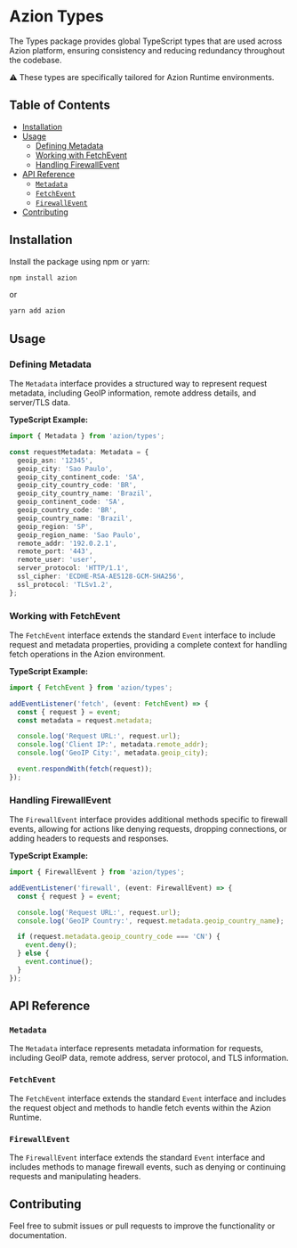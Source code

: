 # Azion Types

The Types package provides global TypeScript types that are used across Azion platform, ensuring consistency and reducing redundancy throughout the codebase.

⚠️ These types are specifically tailored for Azion Runtime environments.
## Table of Contents

- [Installation](#installation)
- [Usage](#usage)
  - [Defining Metadata](#defining-metadata)
  - [Working with FetchEvent](#working-with-fetchevent)
  - [Handling FirewallEvent](#handling-firewallevent)
- [API Reference](#api-reference)
  - [`Metadata`](#metadata)
  - [`FetchEvent`](#fetchevent)
  - [`FirewallEvent`](#firewallevent)
- [Contributing](#contributing)

## Installation

Install the package using npm or yarn:

```sh
npm install azion
```

or

```sh
yarn add azion
```

## Usage

### Defining Metadata

The `Metadata` interface provides a structured way to represent request metadata, including GeoIP information, remote address details, and server/TLS data.

**TypeScript Example:**

```typescript
import { Metadata } from 'azion/types';

const requestMetadata: Metadata = {
  geoip_asn: '12345',
  geoip_city: 'Sao Paulo',
  geoip_city_continent_code: 'SA',
  geoip_city_country_code: 'BR',
  geoip_city_country_name: 'Brazil',
  geoip_continent_code: 'SA',
  geoip_country_code: 'BR',
  geoip_country_name: 'Brazil',
  geoip_region: 'SP',
  geoip_region_name: 'Sao Paulo',
  remote_addr: '192.0.2.1',
  remote_port: '443',
  remote_user: 'user',
  server_protocol: 'HTTP/1.1',
  ssl_cipher: 'ECDHE-RSA-AES128-GCM-SHA256',
  ssl_protocol: 'TLSv1.2',
};
```

### Working with FetchEvent

The `FetchEvent` interface extends the standard `Event` interface to include request and metadata properties, providing a complete context for handling fetch operations in the Azion environment.

**TypeScript Example:**

```typescript
import { FetchEvent } from 'azion/types';

addEventListener('fetch', (event: FetchEvent) => {
  const { request } = event;
  const metadata = request.metadata;

  console.log('Request URL:', request.url);
  console.log('Client IP:', metadata.remote_addr);
  console.log('GeoIP City:', metadata.geoip_city);

  event.respondWith(fetch(request));
});
```

### Handling FirewallEvent

The `FirewallEvent` interface provides additional methods specific to firewall events, allowing for actions like denying requests, dropping connections, or adding headers to requests and responses.

**TypeScript Example:**

```typescript
import { FirewallEvent } from 'azion/types';

addEventListener('firewall', (event: FirewallEvent) => {
  const { request } = event;

  console.log('Request URL:', request.url);
  console.log('GeoIP Country:', request.metadata.geoip_country_name);

  if (request.metadata.geoip_country_code === 'CN') {
    event.deny();
  } else {
    event.continue();
  }
});
```

## API Reference

### `Metadata`

The `Metadata` interface represents metadata information for requests, including GeoIP data, remote address, server protocol, and TLS information.

### `FetchEvent`

The `FetchEvent` interface extends the standard `Event` interface and includes the request object and methods to handle fetch events within the Azion Runtime.

### `FirewallEvent`

The `FirewallEvent` interface extends the standard `Event` interface and includes methods to manage firewall events, such as denying or continuing requests and manipulating headers.

## Contributing

Feel free to submit issues or pull requests to improve the functionality or documentation.
